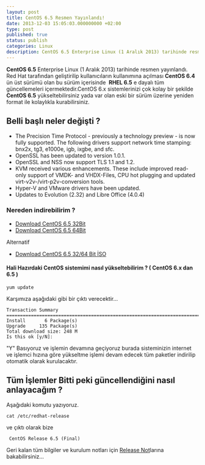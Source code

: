 ```yaml
---
layout: post
title: CentOS 6.5 Resmen Yayınlandı!
date: 2013-12-03 15:05:03.000000000 +02:00
type: post
published: true
status: publish
categories: Linux
description: CentOS 6.5 Enterprise Linux (1 Aralık 2013) tarihinde resmen yayınlandı. Red Hat tarafından geliştirilip kullanıcıların kullanımına
---
```


**CentOS 6.5** Enterprise Linux (1 Aralık 2013) tarihinde resmen yayınlandı. Red Hat tarafından geliştirilip kullanıcıların kullanımına açılması **CentOS 6.4** ün üst sürümü olan bu sürüm içerisinde&nbsp; **RHEL 6.5** e dayalı tüm güncellemeleri içermektedir.CentOS 6.x sistemlerinizi çok kolay bir şekilde **CentOS 6.5** yükseltebilirsiniz yada var olan eski bir sürüm üzerine yeniden format ile kolaylıkla kurabilirsiniz.

## Belli başlı neler değişti ?

- The Precision Time Protocol - previously a technology preview - is now fully supported. The following drivers support network time stamping: bnx2x, tg3, e1000e, igb, ixgbe, and sfc.
- OpenSSL has been updated to version 1.0.1.
- OpenSSL and NSS now support TLS 1.1 and 1.2.
- KVM received various enhancements. These include improved read-only support of VMDK- and VHDX-Files, CPU hot plugging and updated virt-v2v-/virt-p2v-conversion tools.
- Hyper-V and VMware drivers have been updated.
- Updates to Evolution (2.32) and Libre Office (4.0.4)

### Nereden indirebilirim ?

- [Download CentOS 6.5 32Bit](http://mirror.centos.org/centos/6.5/isos/i386/CentOS-6.5-i386-bin-DVD1to2.torrent)
- [Download CentOS 6.5 64Bit](http://mirror.centos.org/centos/6.5/isos/x86_64/CentOS-6.5-x86_64-bin-DVD1to2.torrent)

Alternatif

- [Download CentOS 6.5 32/64 Bit İSO](http://www.centos.org/modules/tinycontent/index.php?id=30)

#### Hali Hazırdaki CentOS sistemimi nasıl yükseltebilirim ? ( **CentOS 6.x dan 6.5** )

    yum update

Karşımıza aşağıdaki gibi bir çıktı verecektir...

    Transaction Summary
    ================================================================================
    Install       6 Package(s)
    Upgrade     135 Package(s)
    Total download size: 248 M
    Is this ok [y/N]:

"Y" Basıyoruz ve işlemin devamına geçiyoruz burada sisteminizin internet ve işlemci hızına göre yükseltme işlemi devam edecek tüm paketler indirilip otomatik olarak kurulacaktır.

## Tüm İşlemler Bitti peki güncellendiğini nasıl anlayacağım ?

Aşağıdaki komutu yazıyoruz.

    cat /etc/redhat-release

ve çıktı olarak bize

     CentOS Release 6.5 (Final)

Geri kalan tüm bilgiler ve kurulum notları için [Release Not](http://wiki.centos.org/Manuals/ReleaseNotes/CentOS6.5)larına bakabilirsiniz...
